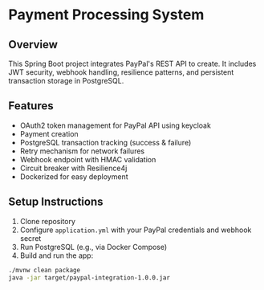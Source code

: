 # Payment Processing System

## Overview
This Spring Boot project integrates PayPal's REST API to create. It includes JWT security, webhook handling, resilience patterns, and persistent transaction storage in PostgreSQL.

## Features
- OAuth2 token management for PayPal API using keycloak
- Payment creation
- PostgreSQL transaction tracking (success & failure)
- Retry mechanism for network failures
- Webhook endpoint with HMAC validation
- Circuit breaker with Resilience4j
- Dockerized for easy deployment

## Setup Instructions

1. Clone repository
2. Configure `application.yml` with your PayPal credentials and webhook secret
3. Run PostgreSQL (e.g., via Docker Compose)
4. Build and run the app:

```bash
./mvnw clean package
java -jar target/paypal-integration-1.0.0.jar